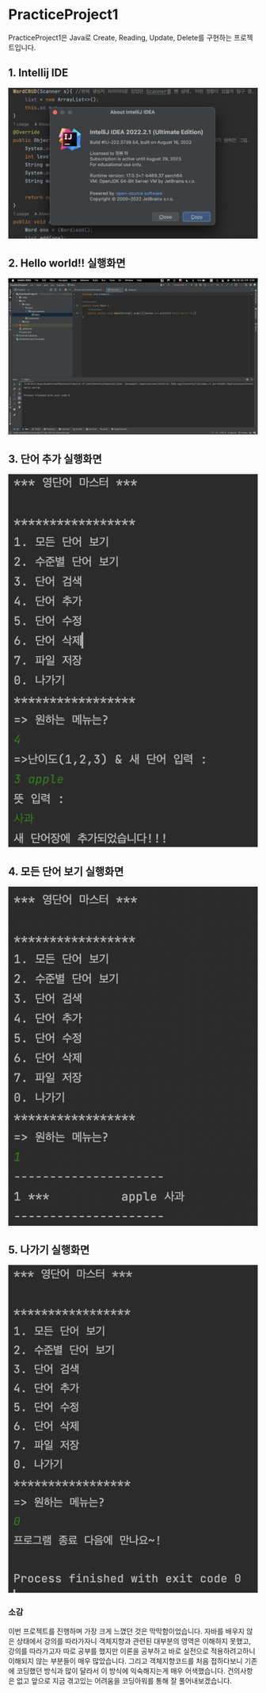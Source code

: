# PracticeProject1
PracticeProject1은 Java로 Create, Reading, Update, Delete를 구현하는 프로젝트입니다.

## 1. Intellij IDE
<img src = 'https://github.com/AlwaysEden/PracticeProject1/blob/master/screenshot/Intellij%20Screenshot.png?raw=true'>

## 2. Hello world!! 실행화면

<img src = 'https://github.com/AlwaysEden/PracticeProject1/blob/master/screenshot/Hello%20world%20screenshot.png?raw=true![image](https://user-images.githubusercontent.com/87646333/190430842-dae858aa-d39b-43f1-a9e2-003d67f07d3a.png)
'>

## 3. 단어 추가 실행화면

<img src = 'https://github.com/AlwaysEden/PracticeProject1/blob/master/screenshot/%E1%84%83%E1%85%A1%E1%86%AB%E1%84%8B%E1%85%A5%20%E1%84%8E%E1%85%AE%E1%84%80%E1%85%A1%20%E1%84%89%E1%85%B5%E1%86%AF%E1%84%92%E1%85%A2%E1%86%BC%E1%84%92%E1%85%AA%E1%84%86%E1%85%A7%E1%86%AB.png?raw=true'>

## 4. 모든 단어 보기 실행화면
<img src = 'https://github.com/AlwaysEden/PracticeProject1/blob/master/screenshot/%E1%84%86%E1%85%A9%E1%84%83%E1%85%B3%E1%86%AB%20%E1%84%83%E1%85%A1%E1%86%AB%E1%84%8B%E1%85%A5%E1%84%87%E1%85%A9%E1%84%80%E1%85%B5%20%E1%84%89%E1%85%B5%E1%86%AF%E1%84%92%E1%85%A2%E1%86%BC%E1%84%92%E1%85%AA%E1%84%86%E1%85%A7%E1%86%AB.png?raw=true'>

## 5. 나가기 실행화면
<img src = 'https://github.com/AlwaysEden/PracticeProject1/blob/master/screenshot/%E1%84%82%E1%85%A1%E1%84%80%E1%85%A1%E1%84%80%E1%85%B5%20%E1%84%86%E1%85%A6%E1%84%82%E1%85%B2%20%E1%84%89%E1%85%B5%E1%86%AF%E1%84%92%E1%85%A2%E1%86%BC%E1%84%92%E1%85%AA%E1%84%86%E1%85%A7%E1%86%AB.png?raw=true'>

### 소감
이번 프로젝트를 진행하며 가장 크게 느꼈던 것은 막막함이었습니다. 자바를 배우지 않은 상태에서 강의를 따라가자니 객체지향과 관련된 대부분의 영역은 이해하지 못했고, 강의를 따라가고자 따로 공부를 했지만 이론을 공부하고 바로 실전으로 적용하려고하니 이해되지 않는 부분들이 매우 많았습니다. 그리고 객체지향코드를 처음 접하다보니 기존에 코딩했던 방식과 많이 달라서 이 방식에 익숙해지는게 매우 어색했습니다.
건의사항은 없고 앞으로 지금 겪고있는 어려움을 코딩아워를 통해 잘 풀어내보겠습니다.

